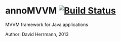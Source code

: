 annoMVVM [![Build Status](https://travis-ci.org/davherrmann/annoMVVM.png?branch=master)](https://travis-ci.org/davherrmann/annoMVVM)
========

MVVM framework for Java applications

Author: David Herrmann, 2013
